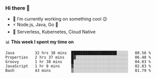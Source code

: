 ### Hi there 👋

<!--
**nodejh/nodejh** is a ✨ _special_ ✨ repository because its `README.md` (this file) appears on your GitHub profile.

Here are some ideas to get you started:

- 🔭 I’m currently working on ...
- 🌱 I’m currently learning ...
- 👯 I’m looking to collaborate on ...
- 🤔 I’m looking for help with ...
- 💬 Ask me about ...
- 📫 How to reach me: ...
- 😄 Pronouns: ...
- ⚡ Fun fact: ...
-->

- 🔭 I’m currently working on something cool :wink:
- ⚡ Node.js, Java, Go :thought_balloon:
- 🤖 Serverless, Kubernetes, Cloud Native

📊 **This week I spent my time on**

<!--START_SECTION:waka-->
```text
Java         32 hrs 38 mins  ████████████████████░░░░░   80.56 % 
Properties   2 hrs 37 mins   █▓░░░░░░░░░░░░░░░░░░░░░░░   06.48 % 
Groovy       1 hr 38 mins    █░░░░░░░░░░░░░░░░░░░░░░░░   04.03 % 
JavaScript   1 hr 8 mins     ▓░░░░░░░░░░░░░░░░░░░░░░░░   02.83 % 
Bash         43 mins         ▒░░░░░░░░░░░░░░░░░░░░░░░░   01.79 % 
```
<!--END_SECTION:waka-->


<!--
:traffic_light: **Visitors**

![visitors](https://visitor-badge.glitch.me/badge?page_id=nodejh.nodejh)
-->
